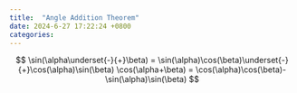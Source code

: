 ```yaml
---
title:  "Angle Addition Theorem"
date: 2024-6-27 17:22:24 +0800
categories: 
---
```



$$
\sin(\alpha\underset{-}{+}\beta) = \sin(\alpha)\cos(\beta)\underset{-}{+}\cos(\alpha)\sin(\beta)
\cos(\alpha+\beta) = \cos(\alpha)\cos(\beta)-\sin(\alpha)\sin(\beta)
$$